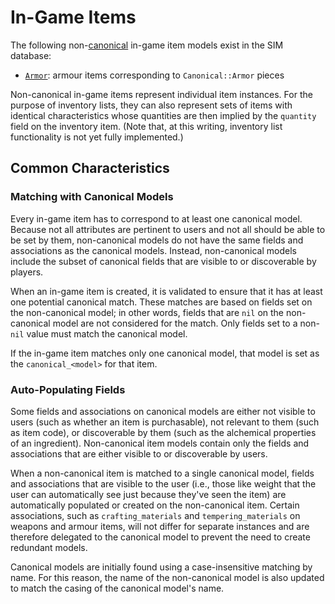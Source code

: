 # In-Game Items

The following non-[canonical](/docs/canonical_models/README.md) in-game item models exist in the SIM database:

* [`Armor`](/app/models/armor.rb): armour items corresponding to `Canonical::Armor` pieces

Non-canonical in-game items represent individual item instances. For the purpose of inventory lists, they can also represent sets of items with identical characteristics whose quantities are then implied by the `quantity` field on the inventory item. (Note that, at this writing, inventory list functionality is not yet fully implemented.)

## Common Characteristics

### Matching with Canonical Models

Every in-game item has to correspond to at least one canonical model. Because not all attributes are pertinent to users and not all should be able to be set by them, non-canonical models do not have the same fields and associations as the canonical models. Instead, non-canonical models include the subset of canonical fields that are visible to or discoverable by players.

When an in-game item is created, it is validated to ensure that it has at least one potential canonical match. These matches are based on fields set on the non-canonical model; in other words, fields that are `nil` on the non-canonical model are not considered for the match. Only fields set to a non-`nil` value must match the canonical model.

If the in-game item matches only one canonical model, that model is set as the `canonical_<model>` for that item.

### Auto-Populating Fields

Some fields and associations on canonical models are either not visible to users (such as whether an item is purchasable), not relevant to them (such as item code), or discoverable by them (such as the alchemical properties of an ingredient). Non-canonical item models contain only the fields and associations that are either visible to or discoverable by users.

When a non-canonical item is matched to a single canonical model, fields and associations that are visible to the user (i.e., those like weight that the user can automatically see just because they've seen the item) are automatically populated or created on the non-canonical item. Certain associations, such as `crafting_materials` and `tempering_materials` on weapons and armour items, will not differ for separate instances and are therefore delegated to the canonical model to prevent the need to create redundant models.

Canonical models are initially found using a case-insensitive matching by name. For this reason, the name of the non-canonical model is also updated to match the casing of the canonical model's name.
